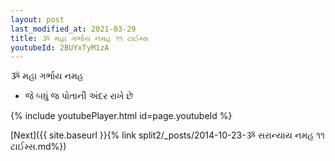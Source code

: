 ```yaml
---
layout: post
last_modified_at: 2021-03-29
title: ૐ મહા ગર્ભાય નમહ ૧૧ ટાઈમ્સ
youtubeId: 2BUYxTyM1zA
---
```

 
 
 ૐ મહા ગર્ભાય નમહ  
 
 -  જે બધું જ પોતાની અંદર રાખે છે 
 
  
 
  
 
 
 
 
 
 


{% include youtubePlayer.html id=page.youtubeId %}
 
[Next]({{ site.baseurl }}{% link  split2/_posts/2014-10-23-ૐ સરાન્યાય નમહ ૧૧ ટાઈમ્સ.md%})
 
